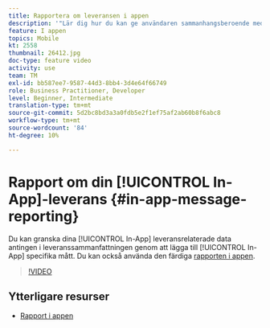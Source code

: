 ```yaml
---
title: Rapportera om leveransen i appen
description: '"Lär dig hur du kan ge användaren sammanhangsberoende meddelanden i appen som svar på en kunds realtidsbeteende i mobilappen."'
feature: I appen
topics: Mobile
kt: 2558
thumbnail: 26412.jpg
doc-type: feature video
activity: use
team: TM
exl-id: bb587ee7-9587-44d3-8bb4-3d4e64f66749
role: Business Practitioner, Developer
level: Beginner, Intermediate
translation-type: tm+mt
source-git-commit: 5d2bc8bd3a3a0fdb5e2f1ef75af2ab60b8f6abc8
workflow-type: tm+mt
source-wordcount: '84'
ht-degree: 10%

---
```


# Rapport om din [!UICONTROL In-App]-leverans {#in-app-message-reporting}

Du kan granska dina [!UICONTROL In-App] leveransrelaterade data antingen i leveranssammanfattningen genom att lägga till [!UICONTROL In-App] specifika mått. Du kan också använda den färdiga [rapporten i appen](https://docs.adobe.com/content/help/en/campaign-standard/using/reporting/list-of-reports/in-app-report.html).

>[!VIDEO](https://video.tv.adobe.com/v/26412?quality=12)

## Ytterligare resurser

* [Rapport i appen](https://docs.adobe.com/content/help/en/campaign-standard/using/reporting/list-of-reports/in-app-report.html)
